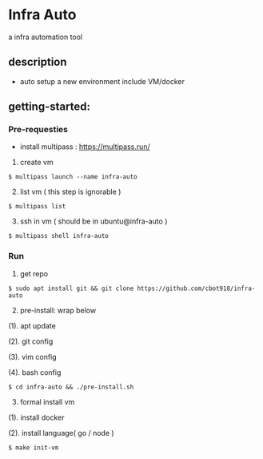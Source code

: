 # Infra Auto
a infra automation tool


## description
- auto setup a new environment include  VM/docker


## getting-started:
### Pre-requesties
- install multipass : https://multipass.run/

1. create vm
```
$ multipass launch --name infra-auto
```
2. list vm ( this step is ignorable )
```
$ multipass list 
```
3. ssh in vm ( should be in ubuntu@infra-auto )
```
$ multipass shell infra-auto
```


### Run

1. get repo
```
$ sudo apt install git && git clone https://github.com/cbot918/infra-auto
```
2. pre-install: wrap below

(1). apt  update

(2). git  config

(3). vim  config

(4). bash config
```
$ cd infra-auto && ./pre-install.sh
``` 
3. formal install vm

(1). install docker

(2). install language( go / node )
```
$ make init-vm
```

